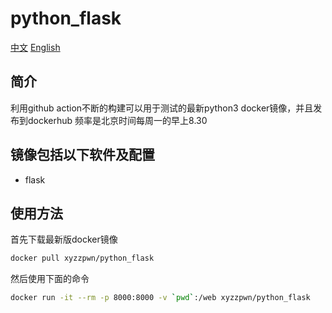 # python_flask
[中文](./README_zh_CN.md)  [English](./README.md)
## 简介
利用github action不断的构建可以用于测试的最新python3 docker镜像，并且发布到dockerhub
频率是北京时间每周一的早上8.30

## 镜像包括以下软件及配置
- flask 

## 使用方法
首先下载最新版docker镜像
```bash
docker pull xyzzpwn/python_flask
```

然后使用下面的命令
```bash
docker run -it --rm -p 8000:8000 -v `pwd`:/web xyzzpwn/python_flask
```
